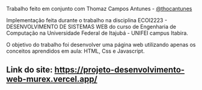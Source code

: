 Trabalho feito em conjunto com Thomaz Campos Antunes - [@thocantunes](https://github.com/Thocantunes)

Implementação feita durante o trabalho na disciplina ECOI2223 - DESENVOLVIMENTO DE SISTEMAS WEB do curso de Engenharia de Computação na Universidade Federal de Itajubá - UNIFEI campus Itabira.

O objetivo do trabalho foi desenvolver uma página web utilizando apenas os conceitos aprendidos em aula: HTML, Css e Javascript.

## Link do site: https://projeto-desenvolvimento-web-murex.vercel.app/
